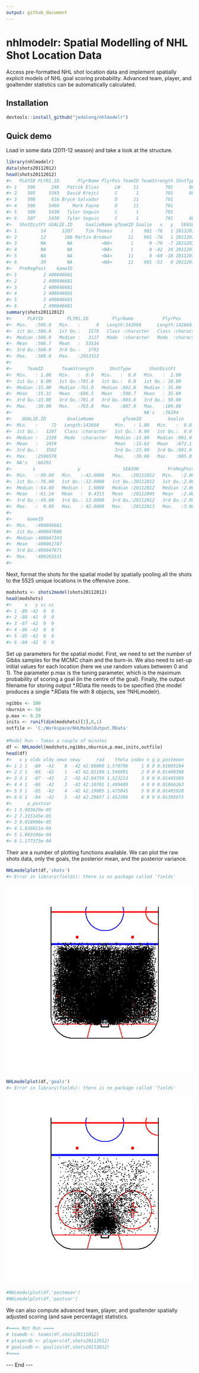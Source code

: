 ```yaml
---
output: github_document
---
```


<!-- README.md is generated from README.Rmd. Please edit that file -->




# nhlmodelr: Spatial Modelling of NHL Shot Location Data



Access pre-formatted NHL shot location data and implement spatially explicit models of NHL goal scoring probability. Advanced team, player, and goaltender statistics can be automatically calculated.

## Installation


```r
devtools::install_github("jedalong/nhlmodelr")
```
  
## Quick demo

Load  in some data (2011-12 season) and take a look at the structure.


```r
library(nhlmodelr)
data(shots20112012) 
head(shots20112012)
#>   PLAYID PLYR1.ID       PlyrName PlyrPos TeamID TeamStrength ShotType
#> 1    506      246   Patrik Elias      LW     11          701      805
#> 2    505     3343   David Krejci      C       1          701      803
#> 3    508      816 Bryce Salvador      D      11          701        0
#> 4    508     5490     Mark Fayne      D      11          701        0
#> 5    508     5430   Tyler Seguin      C       1          701        0
#> 6    507     5430   Tyler Seguin      C       1          701      802
#>   ShotDistFt GOALIE.ID     GoalieName gTeamID Goalie   x   y   SEASON
#> 1         14      1207     Tim Thomas       1    901 -76   1 20112012
#> 2         12       108 Martin Brodeur      11    901 -78   1 20112012
#> 3         NA        NA           <NA>       1      0 -70  -7 20112012
#> 4         NA        NA           <NA>       1      0 -42  24 20112012
#> 5         NA        NA           <NA>      11      0 -69 -18 20112012
#> 6         39        NA           <NA>      11    901 -51   0 20112012
#>   PreRegPost    GameID
#> 1          2 400046681
#> 2          2 400046681
#> 3          2 400046681
#> 4          2 400046681
#> 5          2 400046681
#> 6          2 400046681
summary(shots20112012)
#>      PLAYID         PLYR1.ID         PlyrName           PlyrPos         
#>  Min.   :505.0   Min.   :      0   Length:142668      Length:142668     
#>  1st Qu.:506.0   1st Qu.:   1576   Class :character   Class :character  
#>  Median :506.0   Median :   3127   Mode  :character   Mode  :character  
#>  Mean   :506.7   Mean   :  53534                                        
#>  3rd Qu.:508.0   3rd Qu.:   3792                                        
#>  Max.   :508.0   Max.   :2953322                                        
#>                                                                         
#>      TeamID       TeamStrength      ShotType       ShotDistFt    
#>  Min.   : 1.00   Min.   :  0.0   Min.   :  0.0   Min.   :  2.00  
#>  1st Qu.: 8.00   1st Qu.:701.0   1st Qu.:  0.0   1st Qu.: 18.00  
#>  Median :15.00   Median :701.0   Median :802.0   Median : 35.00  
#>  Mean   :15.31   Mean   :696.5   Mean   :598.7   Mean   : 35.89  
#>  3rd Qu.:23.00   3rd Qu.:701.0   3rd Qu.:803.0   3rd Qu.: 50.00  
#>  Max.   :30.00   Max.   :703.0   Max.   :807.0   Max.   :189.00  
#>                                                  NA's   :36294   
#>    GOALIE.ID        GoalieName           gTeamID          Goalie     
#>  Min.   :     72   Length:142668      Min.   : 1.00   Min.   :  0.0  
#>  1st Qu.:   1207   Class :character   1st Qu.: 8.00   1st Qu.:  0.0  
#>  Median :   2339   Mode  :character   Median :15.00   Median :901.0  
#>  Mean   :   2459                      Mean   :15.62   Mean   :672.1  
#>  3rd Qu.:   3502                      3rd Qu.:23.00   3rd Qu.:901.0  
#>  Max.   :2590376                      Max.   :30.00   Max.   :905.0  
#>  NA's   :66292                                                       
#>        x                y                SEASON           PreRegPost   
#>  Min.   :-99.00   Min.   :-42.0000   Min.   :20112012   Min.   :2.000  
#>  1st Qu.:-76.00   1st Qu.:-12.0000   1st Qu.:20112012   1st Qu.:2.000  
#>  Median :-64.00   Median :  1.0000   Median :20112012   Median :2.000  
#>  Mean   :-61.24   Mean   :  0.4313   Mean   :20112045   Mean   :2.068  
#>  3rd Qu.:-49.00   3rd Qu.: 13.0000   3rd Qu.:20112012   3rd Qu.:2.000  
#>  Max.   :  0.00   Max.   : 42.0000   Max.   :20122013   Max.   :3.000  
#>                                                                        
#>      GameID         
#>  Min.   :400046681  
#>  1st Qu.:400047008  
#>  Median :400047343  
#>  Mean   :400061787  
#>  3rd Qu.:400047671  
#>  Max.   :400265531  
#> 
```

Next, format the shots for the spatial model by spatially pooling all the shots to the 5525 unique locations in the offensive zone.


```r
modshots <- shots2model(shots20112012)
head(modshots)
#>     x   y xi ni
#> 1 -89 -42  0  0
#> 2 -88 -42  0  0
#> 3 -87 -42  0  0
#> 4 -86 -42  0  0
#> 5 -85 -42  0  0
#> 6 -84 -42  0  0
```

Set up parameters for the spatial model. First, we need to set the number of Gibbs samples for the MCMC chain and the burn-in. We also need to set-up initial values for each location (here we use random values between 0 and 1). The parameter p.max is the tuning parameter, which is the maximum probability of scoring a goal (in the centre of the goal). Finally, the output filename for storing output \*.RData file needs to be specified (the model produces a single \*.RData file with 8 objects, see  ?NHLmodelr).


```r
ngibbs <- 100
nburnin <- 50
p.max <- 0.29
inits <- runif(dim(modshots)[1],0,1)
outfile <- 'C:/Workspace/NHLModelOutput.RData'

#Model Run - Takes a couple of minutes
df <- NHLmodel(modshots,ngibbs,nburnin,p.max,inits,outfile)
head(df)
#>   x y oldx oldy newx newy      rad    theta index n g p_postmean
#> 1 1 1  -89  -42    0  -42 42.00000 1.570796     1 0 0 0.01005204
#> 2 2 1  -88  -42    1  -42 42.01190 1.546991     2 0 0 0.01400308
#> 3 3 1  -87  -42    2  -42 42.04759 1.523213     3 0 0 0.01445589
#> 4 4 1  -86  -42    3  -42 42.10701 1.499489     4 0 0 0.01666263
#> 5 5 1  -85  -42    4  -42 42.19005 1.475845     5 0 0 0.01495928
#> 6 6 1  -84  -42    5  -42 42.29657 1.452306     6 0 0 0.01395675
#>      p_postvar
#> 1 5.903620e-05
#> 2 7.315145e-05
#> 3 9.018998e-05
#> 4 1.636021e-04
#> 5 1.093196e-04
#> 6 1.177373e-04
```

Their are a number of plotting functions available. We can plot the raw shots data, only the goals, the posterior mean, and the posterior variance.


```r
NHLmodelplot(df,'shots')
#> Error in library(fields): there is no package called 'fields'
```

![plot of chunk unnamed-chunk-5](README-unnamed-chunk-5-1.png)

```r
NHLmodelplot(df,'goals')
#> Error in library(fields): there is no package called 'fields'
```

![plot of chunk unnamed-chunk-5](README-unnamed-chunk-5-2.png)

```r
#NHLmodelplot(df,'postmean')
#NHLmodelplot(df,'postvar')
```

We can also compute advanced team, player, and goaltender spatially adjusted scoring (and save percentage) statistics.


```r
#==== Not Run ====
# teamdb <- teams(df,shots20112012)
# playerdb <- players(df,shots20112012)
# goaliedb <- goalies(df,shots20112012)
#====
```

--- End ---
